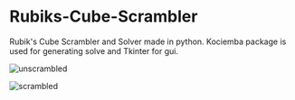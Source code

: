 # Rubiks-Cube-Scrambler
 
Rubik's Cube Scrambler and Solver made in python. Kociemba package is used for generating solve and Tkinter for gui.

![unscrambled](https://i.imgur.com/F7Xu6Vl.png)

![scrambled](https://i.imgur.com/0Lmhqdi.png)
